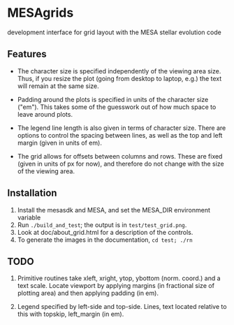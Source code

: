 MESAgrids
=========

development interface for grid layout with the MESA stellar evolution code

Features
--------

*   The character size is specified independently of the viewing area size. Thus, if you resize the plot (going from desktop to laptop, e.g.) the text will remain at the same size.

*   Padding around the plots is specified in units of the character size ("em"). This takes some of the guesswork out of how much space to leave around plots.

*   The legend line length is also given in terms of character size.  There are options to control the spacing between lines, as well as the top and left margin (given in units of em).

*   The grid allows for offsets between columns and rows.  These are fixed (given in units of px for now), and therefore do not change with the size of the viewing area.

Installation
------------

1.  Install the mesasdk and MESA, and set the MESA_DIR environment variable
2.  Run `./build_and_test`; the output is in `test/test_grid.png`.
3.  Look at doc/about_grid.html for a description of the controls.
4.  To generate the images in the documentation, `cd test; ./rn`

TODO
---

1.  Primitive routines take xleft, xright, ytop, ybottom (norm. coord.) and a text scale.  Locate viewport by applying margins (in fractional size of plotting area) and then applying padding (in em).

2.  Legend specified by left-side and top-side.  Lines, text located relative to this with topskip, left_margin (in em).